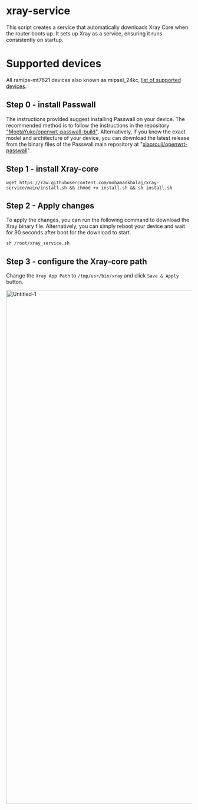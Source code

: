 # xray-service
This script creates a service that automatically downloads Xray Core when the router boots up. It sets up Xray as a service, ensuring it runs consistently on startup.

# Supported devices
All ramips-mt7621 devices also known as mipsel_24kc, [list of supported devices](https://downloads.openwrt.org/releases/22.03.3/targets/ramips/mt7621/).

## Step 0 - install Passwall
The instructions provided suggest installing Passwall on your device. The recommended method is to follow the instructions in the repository ["MoetaYuko/openwrt-passwall-build"](https://github.com/MoetaYuko/openwrt-passwall-build). Alternatively, if you know the exact model and architecture of your device, you can download the latest release from the binary files of the Passwall main repository at "[xiaorouji/openwrt-passwall](https://github.com/xiaorouji/openwrt-passwall
)".

## Step 1 - install Xray-core
```
wget https://raw.githubusercontent.com/mohamadkhalaj/xray-service/main/install.sh && chmod +x install.sh && sh install.sh
```

## Step 2 - Apply changes
To apply the changes, you can run the following command to download the Xray binary file. Alternatively, you can simply reboot your device and wait for 90 seconds after boot for the download to start.
```
sh /root/xray_service.sh
```

## Step 3 - configure the Xray-core path
Change the `Xray App Path` to `/tmp/usr/bin/xray` and click `Save & Apply` button.

<img width="1392" alt="Untitled-1" src="https://github.com/mohamadkhalaj/xray-service/assets/62938359/c40594ec-ddba-4a51-bf9a-358229177df8">
